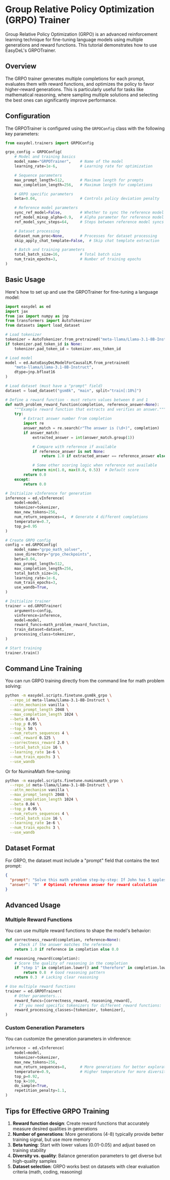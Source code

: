 # Group Relative Policy Optimization (GRPO) Trainer

Group Relative Policy Optimization (GRPO) is an advanced reinforcement learning technique for fine-tuning language models using multiple generations and reward functions. This tutorial demonstrates how to use EasyDeL's GRPOTrainer.

## Overview

The GRPO trainer generates multiple completions for each prompt, evaluates them with reward functions, and optimizes the policy to favor higher-reward generations. This is particularly useful for tasks like mathematical reasoning, where sampling multiple solutions and selecting the best ones can significantly improve performance.

## Configuration

The GRPOTrainer is configured using the `GRPOConfig` class with the following key parameters:

```python
from easydel.trainers import GRPOConfig

grpo_config = GRPOConfig(
    # Model and training basics
    model_name="GRPOTrainer",    # Name of the model
    learning_rate=1e-6,          # Learning rate for optimization

    # Sequence parameters
    max_prompt_length=512,       # Maximum length for prompts
    max_completion_length=256,   # Maximum length for completions

    # GRPO specific parameters
    beta=0.04,                   # Controls policy deviation penalty

    # Reference model parameters
    sync_ref_model=False,        # Whether to sync the reference model periodically
    ref_model_mixup_alpha=0.9,   # Alpha parameter for reference model mixing
    ref_model_sync_steps=64,     # Steps between reference model syncs

    # Dataset processing
    dataset_num_proc=None,       # Processes for dataset processing
    skip_apply_chat_template=False,  # Skip chat template extraction

    # Batch and training parameters
    total_batch_size=16,         # Total batch size
    num_train_epochs=3,          # Number of training epochs
)
```

## Basic Usage

Here's how to set up and use the GRPOTrainer for fine-tuning a language model:

```python
import easydel as ed
import jax
from jax import numpy as jnp
from transformers import AutoTokenizer
from datasets import load_dataset

# Load tokenizer
tokenizer = AutoTokenizer.from_pretrained("meta-llama/Llama-3.1-8B-Instruct")
if tokenizer.pad_token_id is None:
    tokenizer.pad_token_id = tokenizer.eos_token_id

# Load model
model = ed.AutoEasyDeLModelForCausalLM.from_pretrained(
    "meta-llama/Llama-3.1-8B-Instruct",
    dtype=jnp.bfloat16
)

# Load dataset (must have a "prompt" field)
dataset = load_dataset("gsm8k", "main", split="train[:10%]")

# Define a reward function - must return values between 0 and 1
def math_problem_reward_function(completion, reference_answer=None):
    """Example reward function that extracts and verifies an answer."""
    try:
        # Extract answer number from completion
        import re
        answer_match = re.search(r"The answer is (\d+)", completion)
        if answer_match:
            extracted_answer = int(answer_match.group(1))

            # Compare with reference if available
            if reference_answer is not None:
                return 1.0 if extracted_answer == reference_answer else 0.0

            # Some other scoring logic when reference not available
            return min(1.0, max(0.0, 0.5))  # Default score
        return 0.0
    except:
        return 0.0

# Initialize vInference for generation
inference = ed.vInference(
    model=model,
    tokenizer=tokenizer,
    max_new_tokens=256,
    num_return_sequences=4,  # Generate 4 different completions
    temperature=0.7,
    top_p=0.95
)

# Create GRPO config
config = ed.GRPOConfig(
    model_name="grpo_math_solver",
    save_directory="grpo_checkpoints",
    beta=0.04,
    max_prompt_length=512,
    max_completion_length=256,
    total_batch_size=16,
    learning_rate=1e-6,
    num_train_epochs=3,
    use_wandb=True,
)

# Initialize trainer
trainer = ed.GRPOTrainer(
    arguments=config,
    vinference=inference,
    model=model,
    reward_funcs=math_problem_reward_function,
    train_dataset=dataset,
    processing_class=tokenizer,
)

# Start training
trainer.train()
```

## Command Line Training

You can run GRPO training directly from the command line for math problem solving:

```bash
python -m easydel.scripts.finetune.gsm8k_grpo \
  --repo_id meta-llama/Llama-3.1-8B-Instruct \
  --attn_mechanism vanilla \
  --max_prompt_length 2048 \
  --max_completion_length 1024 \
  --beta 0.04 \
  --top_p 0.95 \
  --top_k 50 \
  --num_return_sequences 4 \
  --xml_reward 0.125 \
  --correctness_reward 2.0 \
  --total_batch_size 16 \
  --learning_rate 1e-6 \
  --num_train_epochs 3 \
  --use_wandb
```

Or for NuminaMath fine-tuning:

```bash
python -m easydel.scripts.finetune.numinamath_grpo \
  --repo_id meta-llama/Llama-3.1-8B-Instruct \
  --attn_mechanism vanilla \
  --max_prompt_length 2048 \
  --max_completion_length 1024 \
  --beta 0.04 \
  --top_p 0.95 \
  --num_return_sequences 4 \
  --total_batch_size 16 \
  --learning_rate 1e-6 \
  --num_train_epochs 3 \
  --use_wandb
```

## Dataset Format

For GRPO, the dataset must include a "prompt" field that contains the text prompt:

```json
{
  "prompt": "Solve this math problem step-by-step: If John has 5 apples and buys 3 more, how many does he have in total?",
  "answer": "8"  # Optional reference answer for reward calculation
}
```

## Advanced Usage

### Multiple Reward Functions

You can use multiple reward functions to shape the model's behavior:

```python
def correctness_reward(completion, reference=None):
    # Check if the answer matches the reference
    return 1.0 if reference in completion else 0.0

def reasoning_reward(completion):
    # Score the quality of reasoning in the completion
    if "step 1" in completion.lower() and "therefore" in completion.lower():
        return 0.8  # Good reasoning pattern
    return 0.3  # Lacking clear reasoning

# Use multiple reward functions
trainer = ed.GRPOTrainer(
    # Other parameters...
    reward_funcs=[correctness_reward, reasoning_reward],
    # If you need specific tokenizers for different reward functions:
    reward_processing_classes=[tokenizer, tokenizer],
)
```

### Custom Generation Parameters

You can customize the generation parameters in vInference:

```python
inference = ed.vInference(
    model=model,
    tokenizer=tokenizer,
    max_new_tokens=256,
    num_return_sequences=8,      # More generations for better exploration
    temperature=0.9,             # Higher temperature for more diversity
    top_p=0.92,
    top_k=100,
    do_sample=True,
    repetition_penalty=1.1,
)
```

## Tips for Effective GRPO Training

1. **Reward function design**: Create reward functions that accurately measure desired qualities in generations
2. **Number of generations**: More generations (4-8) typically provide better training signal, but use more memory
3. **Beta tuning**: Start with lower values (0.01-0.05) and adjust based on training stability
4. **Diversity vs. quality**: Balance generation parameters to get diverse but high-quality samples
5. **Dataset selection**: GRPO works best on datasets with clear evaluation criteria (math, coding, reasoning)
